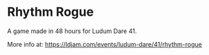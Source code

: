 # Rhythm Rogue

A game made in 48 hours for Ludum Dare 41.

More info at: https://ldjam.com/events/ludum-dare/41/rhythm-rogue
